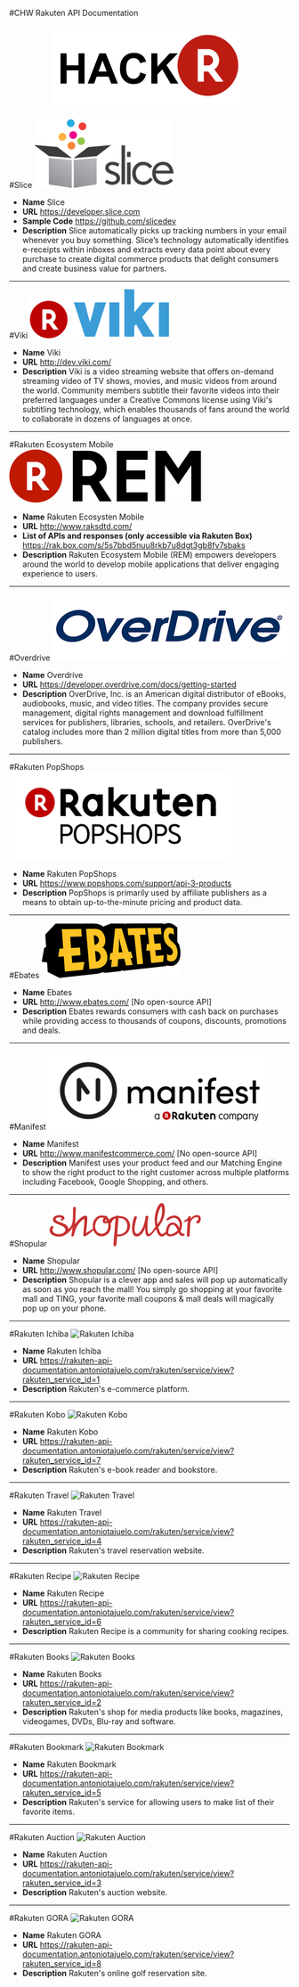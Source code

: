 #CHW Rakuten API Documentation

<p align="center">
  <img src=/images/hackr.png width="350"/>
</p>



#Slice
![Slice](/images/slice-logo.png)
* **Name** Slice
* **URL** https://developer.slice.com
* **Sample Code** https://github.com/slicedev
* **Description** Slice automatically picks up tracking numbers in your email whenever you buy something. Slice’s technology automatically identifies e-receipts within inboxes and extracts every data point about every purchase to create digital commerce products that delight consumers and create business value for partners.

---

#Viki
![Viki](/images/viki-logo.png)
* **Name** Viki
* **URL** http://dev.viki.com/
* **Description** Viki is a video streaming website that offers on-demand streaming video of TV shows, movies, and music videos from around the world. Community members subtitle their favorite videos into their preferred languages under a Creative Commons license using Viki's subtitling technology, which enables thousands of fans around the world to collaborate in dozens of languages at once.

---

#Rakuten Ecosystem Mobile
![Rakuten Ecosystem Mobile](/images/rem-logo.png)
* **Name** Rakuten Ecosysten Mobile
* **URL** http://www.raksdtd.com/
* **List of APIs and responses (only accessible via Rakuten Box)** https://rak.box.com/s/5s7bbd5nuu8rkb7u8dgt3gb8fv7sbaks
* **Description** Rakuten Ecosystem Mobile (REM) empowers developers around the world to develop mobile applications that deliver engaging experience to users.

---

#Overdrive
![Overdrive](/images/overdrive-logo.png)
* **Name** Overdrive
* **URL** https://developer.overdrive.com/docs/getting-started
* **Description** OverDrive, Inc. is an American digital distributor of eBooks, audiobooks, music, and video titles. The company provides secure management, digital rights management and download fulfillment services for publishers, libraries, schools, and retailers. OverDrive's catalog includes more than 2 million digital titles from more than 5,000 publishers.

---

#Rakuten PopShops
![Overdrive](/images/popshops-logo.png)
* **Name** Rakuten PopShops
* **URL** https://www.popshops.com/support/api-3-products
* **Description** PopShops is primarily used by affiliate publishers as a means to obtain up-to-the-minute pricing and product data.

---

#Ebates
![Ebates](/images/ebates-logo.png)
* **Name** Ebates
* **URL** http://www.ebates.com/ [No open-source API]
* **Description** Ebates rewards consumers with cash back on purchases while providing access to thousands of coupons, discounts, promotions and deals.

---

#Manifest 
![Manifest](/images/manifest-logo.png)
* **Name** Manifest
* **URL** http://www.manifestcommerce.com/ [No open-source API]
* **Description** Manifest uses your product feed and our Matching Engine to show the right product to the right customer across multiple platforms including Facebook, Google Shopping, and others.

---

#Shopular
![Shopular](/images/shopular-logo.png)
* **Name** Shopular
* **URL** http://www.shopular.com/ [No open-source API]
* **Description** Shopular is a clever app and sales will pop up automatically as soon as you reach the mall! You simply go shopping at your favorite mall and TING, your favorite mall coupons & mall deals will magically pop up on your phone.

---

#Rakuten Ichiba
![Rakuten Ichiba](https://media.antoniotajuelo.com/rakuten/service/logo/rakuten-ichiba.png)
* **Name** Rakuten Ichiba
* **URL** https://rakuten-api-documentation.antoniotajuelo.com/rakuten/service/view?rakuten_service_id=1
* **Description** Rakuten's e-commerce platform.

---

#Rakuten Kobo
![Rakuten Kobo](https://media.antoniotajuelo.com/rakuten/service/logo/kobo.png)
* **Name** Rakuten Kobo
* **URL** https://rakuten-api-documentation.antoniotajuelo.com/rakuten/service/view?rakuten_service_id=7
* **Description** Rakuten's e-book reader and bookstore.

---

#Rakuten Travel
![Rakuten Travel](https://media.antoniotajuelo.com/rakuten/service/logo/rakuten-travel.png)
* **Name** Rakuten Travel
* **URL** https://rakuten-api-documentation.antoniotajuelo.com/rakuten/service/view?rakuten_service_id=4
* **Description** Rakuten's travel reservation website.

---

#Rakuten Recipe
![Rakuten Recipe](https://media.antoniotajuelo.com/rakuten/service/logo/rakuten-recipes.png)
* **Name** Rakuten Recipe
* **URL** https://rakuten-api-documentation.antoniotajuelo.com/rakuten/service/view?rakuten_service_id=6
* **Description** Rakuten Recipe is a community for sharing cooking recipes.

---

#Rakuten Books
![Rakuten Books](https://media.antoniotajuelo.com/rakuten/service/logo/rakuten-ichiba.png)
* **Name** Rakuten Books
* **URL** https://rakuten-api-documentation.antoniotajuelo.com/rakuten/service/view?rakuten_service_id=2
* **Description** Rakuten's shop for media products like books, magazines, videogames, DVDs, Blu-ray and software.

---

#Rakuten Bookmark
![Rakuten Bookmark](https://media.antoniotajuelo.com/rakuten/service/logo/rakuten-ichiba.png)
* **Name** Rakuten Bookmark
* **URL** https://rakuten-api-documentation.antoniotajuelo.com/rakuten/service/view?rakuten_service_id=5
* **Description** Rakuten's service for allowing users to make list of their favorite items.

---

#Rakuten Auction
![Rakuten Auction](https://media.antoniotajuelo.com/rakuten/service/logo/rakuten-auctions.png)
* **Name** Rakuten Auction
* **URL** https://rakuten-api-documentation.antoniotajuelo.com/rakuten/service/view?rakuten_service_id=3
* **Description** Rakuten's auction website.

---

#Rakuten GORA
![Rakuten GORA](https://media.antoniotajuelo.com/rakuten/service/logo/rakuten-gora.png)
* **Name** Rakuten GORA
* **URL** https://rakuten-api-documentation.antoniotajuelo.com/rakuten/service/view?rakuten_service_id=8
* **Description** Rakuten's online golf reservation site.
